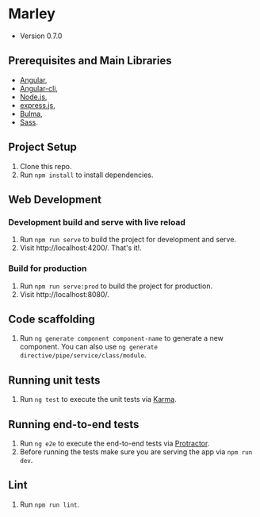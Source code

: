 # Marley

* Version 0.7.0

## Prerequisites and Main Libraries
* [Angular](https://angular.io/),
* [Angular-cli](https://github.com/angular/angular-cli),
* [Node.js](https://nodejs.org/en/),
* [express.js](https://expressjs.com/),
* [Bulma](http://bulma.io/),
* [Sass](http://sass-lang.com/).

## Project Setup
1. Clone this repo.
2. Run `npm install` to install dependencies.

## Web Development
### Development build and serve with live reload
1. Run `npm run serve` to build the project for development and serve.
2. Visit http://localhost:4200/. That's it!.

### Build for production
1. Run `npm run serve:prod` to build the project for production.
2. Visit http://localhost:8080/.

## Code scaffolding
1. Run `ng generate component component-name` to generate a new component. You can also use `ng generate directive/pipe/service/class/module`.

## Running unit tests
1. Run `ng test` to execute the unit tests via [Karma](https://karma-runner.github.io).

## Running end-to-end tests
1. Run `ng e2e` to execute the end-to-end tests via [Protractor](http://www.protractortest.org/).
2. Before running the tests make sure you are serving the app via `npm run dev`.

## Lint
1. Run `npm run lint`.